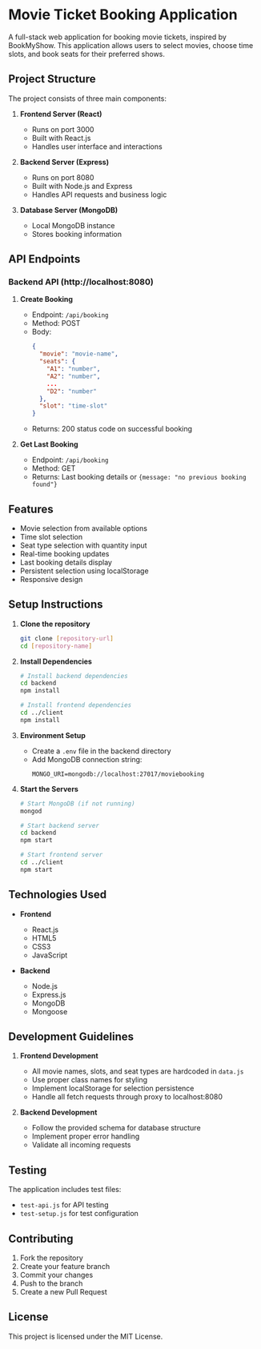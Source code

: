 # Movie Ticket Booking Application

A full-stack web application for booking movie tickets, inspired by BookMyShow. This application allows users to select movies, choose time slots, and book seats for their preferred shows.

## Project Structure

The project consists of three main components:

1. **Frontend Server (React)**
   - Runs on port 3000
   - Built with React.js
   - Handles user interface and interactions

2. **Backend Server (Express)**
   - Runs on port 8080
   - Built with Node.js and Express
   - Handles API requests and business logic

3. **Database Server (MongoDB)**
   - Local MongoDB instance
   - Stores booking information

## API Endpoints

### Backend API (http://localhost:8080)

1. **Create Booking**
   - Endpoint: `/api/booking`
   - Method: POST
   - Body:
     ```json
     {
       "movie": "movie-name",
       "seats": {
         "A1": "number",
         "A2": "number",
         ...
         "D2": "number"
       },
       "slot": "time-slot"
     }
     ```
   - Returns: 200 status code on successful booking

2. **Get Last Booking**
   - Endpoint: `/api/booking`
   - Method: GET
   - Returns: Last booking details or `{message: "no previous booking found"}`

## Features

- Movie selection from available options
- Time slot selection
- Seat type selection with quantity input
- Real-time booking updates
- Last booking details display
- Persistent selection using localStorage
- Responsive design

## Setup Instructions

1. **Clone the repository**
   ```bash
   git clone [repository-url]
   cd [repository-name]
   ```

2. **Install Dependencies**
   ```bash
   # Install backend dependencies
   cd backend
   npm install

   # Install frontend dependencies
   cd ../client
   npm install
   ```

3. **Environment Setup**
   - Create a `.env` file in the backend directory
   - Add MongoDB connection string:
     ```
     MONGO_URI=mongodb://localhost:27017/moviebooking
     ```

4. **Start the Servers**
   ```bash
   # Start MongoDB (if not running)
   mongod

   # Start backend server
   cd backend
   npm start

   # Start frontend server
   cd ../client
   npm start
   ```

## Technologies Used

- **Frontend**
  - React.js
  - HTML5
  - CSS3
  - JavaScript

- **Backend**
  - Node.js
  - Express.js
  - MongoDB
  - Mongoose

## Development Guidelines

1. **Frontend Development**
   - All movie names, slots, and seat types are hardcoded in `data.js`
   - Use proper class names for styling
   - Implement localStorage for selection persistence
   - Handle all fetch requests through proxy to localhost:8080

2. **Backend Development**
   - Follow the provided schema for database structure
   - Implement proper error handling
   - Validate all incoming requests

## Testing

The application includes test files:
- `test-api.js` for API testing
- `test-setup.js` for test configuration

## Contributing

1. Fork the repository
2. Create your feature branch
3. Commit your changes
4. Push to the branch
5. Create a new Pull Request

## License

This project is licensed under the MIT License. 